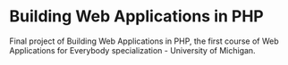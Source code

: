 # Building Web Applications in PHP
Final project of Building Web Applications in PHP, the first course of Web Applications for Everybody specialization - University of Michigan.

